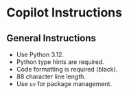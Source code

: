 # Copilot Instructions

## General Instructions

-   Use Python 3.12.
-   Python type hints are required.
-   Code formatting is required (black).
-   88 character line length.
-   Use `uv` for package management.
